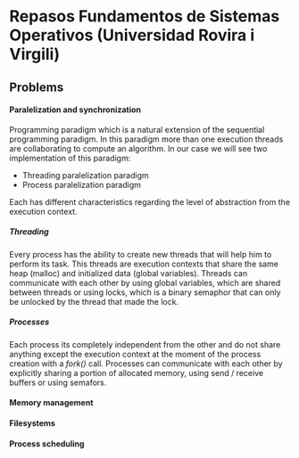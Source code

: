 # Repasos Fundamentos de Sistemas Operativos (Universidad Rovira i Virgili)

## Problems

#### Paralelization and synchronization
Programming paradigm which is a natural extension of the sequential programming paradigm. In this paradigm more than one execution threads are collaborating to compute an algorithm. In our case we will see two implementation of this paradigm: 
- Threading paralelization paradigm
- Process paralelization paradigm

Each has different characteristics regarding the level of abstraction from the execution context.

##### Threading
Every process has the ability to create new threads that will help him to perform its task. This threads are execution contexts that share the same heap (malloc) and initialized data (global variables). Threads can communicate with each other by using global variables, which are shared between threads or using locks, which is a binary semaphor that can only be unlocked by the thread that made the lock. 

##### Processes
Each process its completely independent from the other and do not share anything except the execution context at the moment of the process creation with a *fork()* call. Processes can communicate with each other by explicitly sharing a portion of allocated memory, using send / receive buffers or using semafors.


#### Memory management

#### Filesystems

#### Process scheduling
